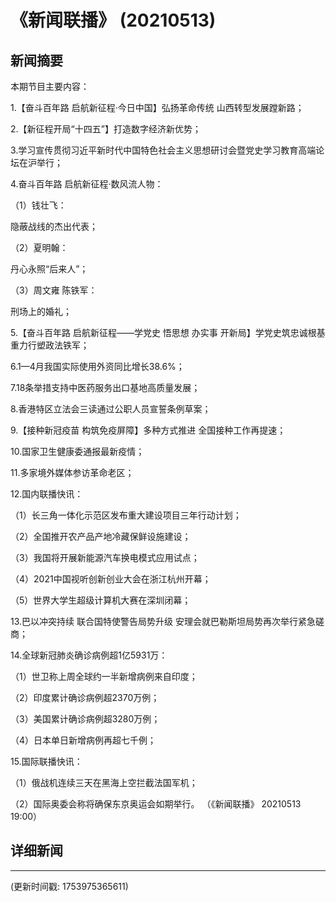 # 《新闻联播》 (20210513)

## 新闻摘要

本期节目主要内容：


1.【奋斗百年路 启航新征程·今日中国】弘扬革命传统 山西转型发展蹚新路；


2.【新征程开局“十四五”】打造数字经济新优势；


3.学习宣传贯彻习近平新时代中国特色社会主义思想研讨会暨党史学习教育高端论坛在沪举行；


4.奋斗百年路 启航新征程·数风流人物：


（1）钱壮飞：

隐蔽战线的杰出代表；


（2）夏明翰：

丹心永照“后来人”；


（3）周文雍 陈铁军：

刑场上的婚礼；


5.【奋斗百年路 启航新征程——学党史 悟思想 办实事 开新局】学党史筑忠诚根基 重力行塑政法铁军；


6.1—4月我国实际使用外资同比增长38.6%；


7.18条举措支持中医药服务出口基地高质量发展；


8.香港特区立法会三读通过公职人员宣誓条例草案；


9.【接种新冠疫苗 构筑免疫屏障】多种方式推进 全国接种工作再提速；


10.国家卫生健康委通报最新疫情；


11.多家境外媒体参访革命老区；


12.国内联播快讯：


（1）长三角一体化示范区发布重大建设项目三年行动计划；


（2）全国推开农产品产地冷藏保鲜设施建设；


（3）我国将开展新能源汽车换电模式应用试点；


（4）2021中国视听创新创业大会在浙江杭州开幕；


（5）世界大学生超级计算机大赛在深圳闭幕；


13.巴以冲突持续 联合国特使警告局势升级 安理会就巴勒斯坦局势再次举行紧急磋商；


14.全球新冠肺炎确诊病例超1亿5931万：


（1）世卫称上周全球约一半新增病例来自印度；


（2）印度累计确诊病例超2370万例；


（3）美国累计确诊病例超3280万例；


（4）日本单日新增病例再超七千例；


15.国际联播快讯：


（1）俄战机连续三天在黑海上空拦截法国军机；


（2）国际奥委会称将确保东京奥运会如期举行。
（《新闻联播》 20210513 19:00）

## 详细新闻

---

(更新时间戳: 1753975365611)

